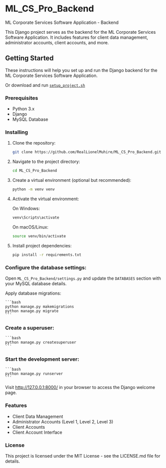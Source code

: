 # ML_CS_Pro_Backend

ML Corporate Services Software Application - Backend

This Django project serves as the backend for the ML Corporate Services Software Application. It includes features for client data management, administrator accounts, client accounts, and more.

## Getting Started

These instructions will help you set up and run the Django backend for the ML Corporate Services Software Application.

Or download and run [`setup_project.sh`](./setup_project.sh)

### Prerequisites

- Python 3.x
- Django
- MySQL Database

### Installing

1. Clone the repository:

    ```bash
    git clone https://github.com/RealLionelMuhire/ML_CS_Pro_Backend.git
    ```

2. Navigate to the project directory:

    ```bash
    cd ML_CS_Pro_Backend
    ```

3. Create a virtual environment (optional but recommended):

    ```bash
    python -m venv venv
    ```

4. Activate the virtual environment:

   On Windows:

    ```bash
    venv\Scripts\activate
    ```

   On macOS/Linux:

    ```bash
    source venv/bin/activate
    ```

5. Install project dependencies:

    ```bash
    pip install -r requirements.txt
    ```

### Configure the database settings:

   Open `ML_CS_Pro_Backend/settings.py` and update the `DATABASES` section with your MySQL database details.

   Apply database migrations:

    ```bash
    python manage.py makemigrations
    python manage.py migrate
    ```

### Create a superuser:

    ```bash
    python manage.py createsuperuser
    ```

### Start the development server:

    ```bash
    python manage.py runserver
    ```

   Visit http://127.0.0.1:8000/ in your browser to access the Django welcome page.

### Features

- Client Data Management
- Administrator Accounts (Level 1, Level 2, Level 3)
- Client Accounts
- Client Account Interface

### License

This project is licensed under the MIT License - see the LICENSE.md file for details.

